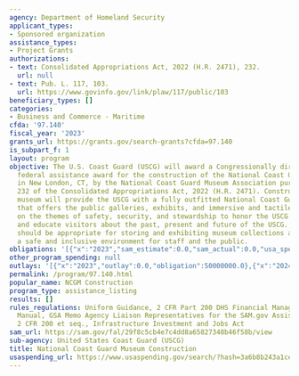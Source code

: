 ```yaml
---
agency: Department of Homeland Security
applicant_types:
- Sponsored organization
assistance_types:
- Project Grants
authorizations:
- text: Consolidated Appropriations Act, 2022 (H.R. 2471), 232.
  url: null
- text: Pub. L. 117, 103.
  url: https://www.govinfo.gov/link/plaw/117/public/103
beneficiary_types: []
categories:
- Business and Commerce - Maritime
cfda: '97.140'
fiscal_year: '2023'
grants_url: https://grants.gov/search-grants?cfda=97.140
is_subpart_f: 1
layout: program
objective: The U.S. Coast Guard (USCG) will award a Congressionally directed $50 million
  federal assistance award for the construction of the National Coast Guard Museum
  in New London, CT, by the National Coast Guard Museum Association pursuant to Section
  232 of the Consolidated Appropriations Act, 2022 (H.R. 2471). Construction of the
  museum will provide the USCG with a fully outfitted National Coast Guard Museum
  that offers the public galleries, exhibits, and immersive and tactile experiences
  on the themes of safety, security, and stewardship to honor the USCG and engage
  and educate visitors about the past, present and future of the USCG. Building construction
  should be appropriate for storing and exhibiting museum collections and providing
  a safe and inclusive environment for staff and the public.
obligations: '[{"x":"2023","sam_estimate":0.0,"sam_actual":0.0,"usa_spending_actual":50000000.0},{"x":"2024","sam_estimate":0.0,"sam_actual":0.0,"usa_spending_actual":0.0},{"x":"2025","sam_estimate":0.0,"sam_actual":0.0,"usa_spending_actual":0.0}]'
other_program_spending: null
outlays: '[{"x":"2023","outlay":0.0,"obligation":50000000.0},{"x":"2024","outlay":0.0,"obligation":0.0},{"x":"2025","outlay":0.0,"obligation":0.0}]'
permalink: /program/97.140.html
popular_name: NCGM Construction
program_type: assistance_listing
results: []
rules_regulations: Uniform Guidance, 2 CFR Part 200 DHS Financial Management Policy
  Manual, GSA Memo Agency Liaison Representatives for the SAM.gov Assistance Listings,
  2 CFR 200 et seq., Infrastructure Investment and Jobs Act
sam_url: https://sam.gov/fal/29f8c5cb4e7c4dd8a65827348b46f58b/view
sub-agency: United States Coast Guard (USCG)
title: National Coast Guard Museum Construction
usaspending_url: https://www.usaspending.gov/search/?hash=3a6b8b243a1ce6f2c3f1d71e7e89ddb0
---
```


